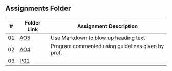 ##  Assignments Folder

|   #   | Folder Link          | Assignment Description                            |
| :---: | -------------------- | ------------------------------------------------- |
|  01   | [AO3](AO3/README.md) | Use Markdown to blow up heading text              |
|  02   | [AO4](AO4/README.md) | Program commented using guidelines given by prof. |
|  03   | [P01](P01/README.md) |                                                   |